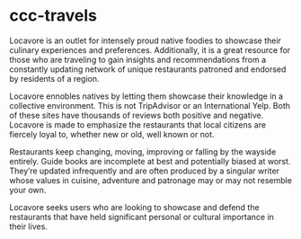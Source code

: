 ccc-travels
===========

Locavore is an outlet for intensely proud native foodies to showcase their culinary experiences and preferences. Additionally, it is a great resource for those who are traveling to gain insights and recommendations from a constantly updating network of unique restaurants patroned and endorsed by residents of a region. 

Locavore ennobles natives by letting them showcase their knowledge in a collective environment. This is not TripAdvisor or an International Yelp. Both of these sites have thousands of reviews both positive and negative. Locavore is made to emphasize the restaurants that local citizens are fiercely loyal to, whether new or old, well known or not. 

Restaurants keep changing, moving, improving or falling by the wayside entirely. Guide books are incomplete at best and potentially biased at worst. They’re updated infrequently and are often produced by a singular writer whose values in cuisine, adventure and patronage may or may not resemble your own. 

Locavore seeks users who are looking to showcase and defend the restaurants that have held significant personal or cultural importance in their lives.



